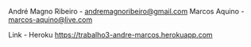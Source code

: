 André Magno Ribeiro - andremagnoribeiro@gmail.com
Marcos Aquino - marcos-aquino@live.com

Link - Heroku
https://trabalho3-andre-marcos.herokuapp.com
